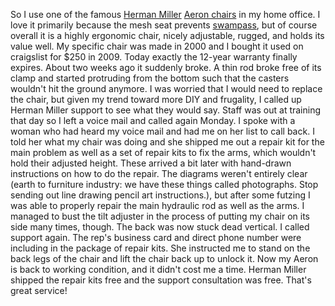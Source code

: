 So I use one of the famous [Herman Miller](http://www.hermanmiller.com/) [Aeron chairs](http://en.wikipedia.org/wiki/Aeron_chair) in my home office. I love it primarily because the mesh seat prevents [swampass](http://www.urbandictionary.com/define.php?term=swampass), but of course overall it is a highly ergonomic chair, nicely adjustable, rugged, and holds its value well. My specific chair was made in 2000 and I bought it used on craigslist for $250 in 2009. Today exactly the 12-year warranty finally expires. About two weeks ago it suddenly broke. A thin rod broke free of its clamp and started protruding from the bottom such that the casters wouldn't hit the ground anymore. I was worried that I would need to replace the chair, but given my trend toward more DIY and frugality, I called up Herman Miller support to see what they would say. Staff was out at training that day so I left a voice mail and called again Monday. I spoke with a woman who had heard my voice mail and had me on her list to call back. I told her what my chair was doing and she shipped me out a repair kit for the main problem as well as a set of repair kits to fix the arms, which wouldn't hold their adjusted height. These arrived a bit later with hand-drawn instructions on how to do the repair. The diagrams weren't entirely clear (earth to furniture industry: we have these things called photographs. Stop sending out line drawing pencil art instructions.), but after some futzing I was able to properly repair the main hydraulic rod as well as the arms. I managed to bust the tilt adjuster in the process of putting my chair on its side many times, though. The back was now stuck dead vertical. I called support again. The rep's business card and direct phone number were including in the package of repair kits. She instructed me to stand on the back legs of the chair and lift the chair back up to unlock it. Now my Aeron is back to working condition, and it didn't cost me a time. Herman Miller shipped the repair kits free and the support consultation was free. That's great service!
